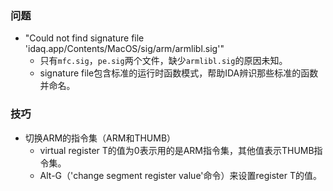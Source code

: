### 问题

* "Could not find signature file 'idaq.app/Contents/MacOS/sig/arm/armlibl.sig'"
  * 只有`mfc.sig`，`pe.sig`两个文件，缺少`armlibl.sig`的原因未知。
  * signature file包含标准的运行时函数模式，帮助IDA辨识那些标准的函数并命名。

### 技巧

* 切换ARM的指令集（ARM和THUMB）
  * virtual register T的值为0表示用的是ARM指令集，其他值表示THUMB指令集。
  * Alt-G（'change segment register value'命令）来设置register T的值。